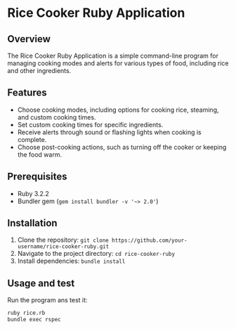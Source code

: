 # Rice Cooker Ruby Application

## Overview
The Rice Cooker Ruby Application is a simple command-line program for managing cooking modes and alerts for various types of food, including rice and other ingredients.

## Features
- Choose cooking modes, including options for cooking rice, steaming, and custom cooking times.
- Set custom cooking times for specific ingredients.
- Receive alerts through sound or flashing lights when cooking is complete.
- Choose post-cooking actions, such as turning off the cooker or keeping the food warm.

## Prerequisites
- Ruby 3.2.2
- Bundler gem (`gem install bundler -v '~> 2.0'`)

## Installation
1. Clone the repository: `git clone https://github.com/your-username/rice-cooker-ruby.git`
2. Navigate to the project directory: `cd rice-cooker-ruby`
3. Install dependencies: `bundle install`
   
## Usage and test
Run the program ans test it:
   ```bash
   ruby rice.rb
   bundle exec rspec

